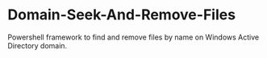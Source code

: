 # Domain-Seek-And-Remove-Files
 Powershell framework to find and remove files by name on Windows Active Directory domain.
